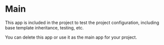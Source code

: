 # Main #

This app is included in the project to test the project configuration, including 
base template inheritance, testing, etc.

You can delete this app or use it as the main app for your project.
